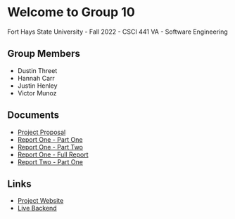# Welcome to Group 10
Fort Hays State University - Fall 2022 - CSCI 441 VA - Software Engineering

## Group Members
- Dustin Threet []()
- Hannah Carr []()
- Justin Henley []()
- Victor Munoz []()

## Documents
- [Project Proposal](https://drive.google.com/file/d/1FrU98wgH9FLsxeomwyrD00fDvVm02YQ6/view?usp=sharing)
- [Report One - Part One](https://drive.google.com/file/d/1lSVPS9dwJsXz9XT3v1ymVENNiSLJCybm/view?usp=sharing)
- [Report One - Part Two](https://drive.google.com/file/d/1G23IlJqq6Tv0aa5DmeU0OnpvYhc5vM3l/view?usp=sharing)
- [Report One - Full Report](https://drive.google.com/file/d/1KyVMqZdq3IMduJt1uJ1oMROL0OQRODKg/view?usp=sharing)
- [Report Two - Part One](https://drive.google.com/file/d/18FVq1MBATkxDqGLaVXLAaGeYFJgzKMdD/view?usp=sharing)

## Links
- [Project Website](https://fhsu-csci-675-group-10.onrender.com/)
- [Live Backend](https://parking-garages.onrender.com/)
